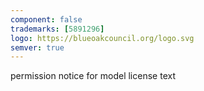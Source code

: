 ```yaml
---
component: false
trademarks: [5891296]
logo: https://blueoakcouncil.org/logo.svg
semver: true
---
```


permission notice for model license text
